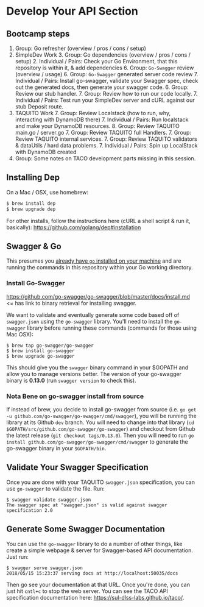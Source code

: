 # Develop Your API Section

## Bootcamp steps

1. Group: Go refresher (overview / pros / cons / setup)
2. SimpleDev Work
    3. Group: Go dependencies (overview / pros / cons / setup)
    2. Individual / Pairs: Check your Go Environment, that this repository is within it, & add dependencies
    6. Group: `Go-Swagger` review (overview / usage)
    6. Group: `Go-Swagger` generated server code review
    7. Individual / Pairs: Install go-swagger, validate your Swagger spec, check out the generated docs, then generate your swagger code.
    6. Group: Review our stub handler.
    7. Group: Review how to run our code locally.
    7. Individual / Pairs: Test run your SimpleDev server and cURL against our stub Deposit route.
6. TAQUITO Work
    7. Group: Review Localstack (how to run, why, interacting with DynamoDB there)
    7. Individual / Pairs: Run localstack and make your DynamoDB resources.
    8. Group: Review TAQUITO main.go / server.go
    7. Group: Review TAQUITO full Handlers.
    7. Group: Review TAQUITO internal services.
    7. Group: Review TAQUITO validators & dataUtils / hard data problems.
    7. Individual / Pairs: Spin up LocalStack with DynamoDB created
 7. Group: Some notes on TACO development parts missing in this session.

## Installing Dep

On a Mac / OSX, use homebrew:

```bash
$ brew install dep
$ brew upgrade dep
```

For other installs, follow the instructions here (cURL a shell script & run it, basically): https://github.com/golang/dep#installation

## Swagger & Go

This presumes you [already have `go` installed on your machine](https://github.com/cmh2166/elag18apis/tree/master#technical-prep) and are running the commands in this repository within your Go working directory.

### Install Go-Swagger

https://github.com/go-swagger/go-swagger/blob/master/docs/install.md <= has link to binary retrieval for installing swagger.

We want to validate and eventually generate some code based off of `swagger.json` using the `go-swagger` library. You'll need to install the `go-swagger` library before running these commands (commands for those using Mac OSX):

```shell
$ brew tap go-swagger/go-swagger
$ brew install go-swagger
$ brew upgrade go-swagger
```

This should give you the `swagger` binary command in your $GOPATH and allow you to manage versions better. The version of your go-swagger binary is **0.13.0** (run `swagger version` to check this).

### Nota Bene on go-swagger install from source

If instead of brew, you decide to install go-swagger from source (i.e. `go get -u github.com/go-swagger/go-swagger/cmd/swagger`), you will be running the library at its Github `dev` branch. You will need to change into that library (`cd $GOPATH/src/github.com/go-swagger/go-swagger`) and checkout from Github the latest release (`git checkout tags/0.13.0`). Then you will need to run `go install github.com/go-swagger/go-swagger/cmd/swagger` to generate the go-swagger binary in your `$GOPATH/bin`.

## Validate Your Swagger Specification

Once you are done with your TAQUITO `swagger.json` specification, you can use `go-swagger` to validate the file. Run:

```shell
$ swagger validate swagger.json
The swagger spec at "swagger.json" is valid against swagger specification 2.0
```

## Generate Some Swagger Documentation

You can use the `go-swagger` library to do a number of other things, like create a simple webpage & server for Swagger-based API documentation. Just run:

```shell
$ swagger serve swagger.json
2018/05/15 15:23:37 serving docs at http://localhost:50035/docs
```

Then go see your documentation at that URL. Once you're done, you can just hit `cntl+c` to stop the web server. You can see the TACO API specification documentation here: https://sul-dlss-labs.github.io/taco/.
